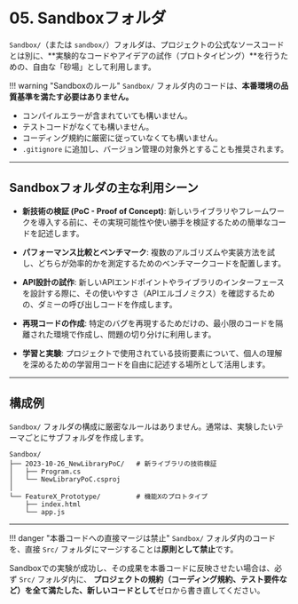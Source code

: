# 05. Sandboxフォルダ

`Sandbox/`（または `sandbox/`）フォルダは、プロジェクトの公式なソースコードとは別に、**実験的なコードやアイデアの試作（プロトタイピング）**を行うための、自由な「砂場」として利用します。

!!! warning "Sandboxのルール"
`Sandbox/` フォルダ内のコードは、**本番環境の品質基準を満たす必要はありません。**

- コンパイルエラーが含まれていても構いません。
- テストコードがなくても構いません。
- コーディング規約に厳密に従っていなくても構いません。
- `.gitignore` に追加し、バージョン管理の対象外とすることも推奨されます。

---

## Sandboxフォルダの主な利用シーン

- **新技術の検証 (PoC - Proof of Concept)**:
  新しいライブラリやフレームワークを導入する前に、その実現可能性や使い勝手を検証するための簡単なコードを記述します。

- **パフォーマンス比較とベンチマーク**:
  複数のアルゴリズムや実装方法を試し、どちらが効率的かを測定するためのベンチマークコードを配置します。

- **API設計の試作**:
  新しいAPIエンドポイントやライブラリのインターフェースを設計する際に、その使いやすさ（APIエルゴノミクス）を確認するための、ダミーの呼び出しコードを作成します。

- **再現コードの作成**:
  特定のバグを再現するためだけの、最小限のコードを隔離された環境で作成し、問題の切り分けに利用します。

- **学習と実験**:
  プロジェクトで使用されている技術要素について、個人の理解を深めるための学習用コードを自由に記述する場所として活用します。

---

## 構成例

`Sandbox/` フォルダの構成に厳密なルールはありません。通常は、実験したいテーマごとにサブフォルダを作成します。

```text
Sandbox/
├── 2023-10-26_NewLibraryPoC/   # 新ライブラリの技術検証
│   ├── Program.cs
│   └── NewLibraryPoC.csproj
│
└── FeatureX_Prototype/         # 機能Xのプロトタイプ
    ├── index.html
    └── app.js
```

---

!!! danger "本番コードへの直接マージは禁止"
`Sandbox/` フォルダ内のコードを、直接 `Src/` フォルダにマージすることは**原則として禁止**です。

Sandboxでの実験が成功し、その成果を本番コードに反映させたい場合は、必ず `Src/` フォルダ内に、
**プロジェクトの規約（コーディング規約、テスト要件など）を全て満たした、新しいコードとして**ゼロから書き直してください。
